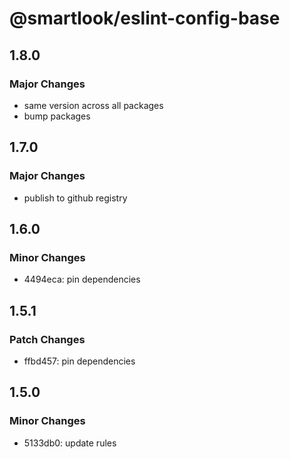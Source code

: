# @smartlook/eslint-config-base

## 1.8.0

### Major Changes

- same version across all packages
- bump packages

## 1.7.0

### Major Changes

- publish to github registry

## 1.6.0

### Minor Changes

- 4494eca: pin dependencies

## 1.5.1

### Patch Changes

- ffbd457: pin dependencies

## 1.5.0

### Minor Changes

- 5133db0: update rules
